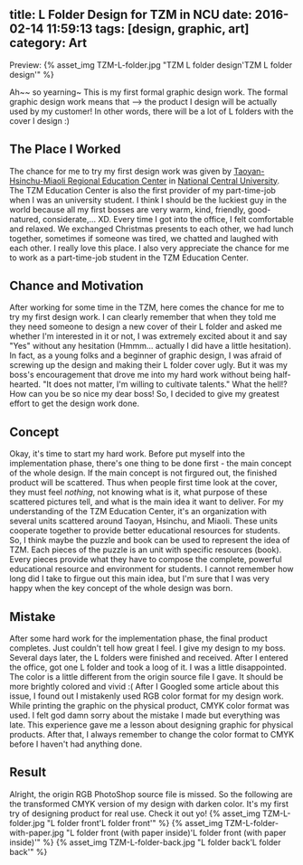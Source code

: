 title: L Folder Design for TZM in NCU
date: 2016-02-14 11:59:13
tags: [design, graphic, art]
category: Art
---
Preview:
{% asset_img TZM-L-folder.jpg "TZM L folder design'TZM L folder design'" %}
<!-- more -->
Ah~~ so yearning~ This is my first formal graphic design work. The formal graphic design work means that --> the product I design will be actually used by my customer! In other words, there will be a lot of L folders with the cover I design :)

## The Place I Worked
The chance for me to try my first design work was given by [Taoyan-Hsinchu-Miaoli Regional Education Center](http://www.tzmarea.edu.tw/) in [National Central University](http://www.ncu.edu.tw/). The TZM Education Center is also the first provider of my part-time-job when I was an university student.
I think I should be the luckiest guy in the world because all my first bosses are very warm, kind, friendly, good-natured, considerate,... XD. Every time I got into the office, I felt comfortable and relaxed. We exchanged Christmas presents to each other, we had lunch together, sometimes if someone was tired, we chatted and laughed with each other.
I really love this place. I also very appreciate the chance for me to work as a part-time-job student in the TZM Education Center.

## Chance and Motivation
After working for some time in the TZM, here comes the chance for me to try my first design work.
I can clearly remember that when they told me they need someone to design a new cover of their L folder and asked me whether I'm interested in it or not, I was extremely excited about it and say "Yes" without any hesitation (Hmmm... actually I did have a little hesitation). In fact, as a young folks and a beginner of graphic design, I was afraid of screwing up the design and making their L folder cover ugly. But it was my boss's encouragement that drove me into my hard work without being half-hearted. "It does not matter, I'm willing to cultivate talents." What the hell!? How can you be so nice my dear boss! So, I decided to give my greatest effort to get the design work done.

## Concept
Okay, it's time to start my hard work. Before put myself into the implementation phase, there's one thing to be done first - the main concept of the whole design. If the main concept is not firgured out, the finished product will be scattered. Thus when people first time look at the cover, they must feel *nothing*, not knowing what is it, what purpose of these scattered pictures tell, and what is the main idea it want to deliver.
For my understanding of the TZM Education Center, it's an organization with several units scattered around Taoyan, Hsinchu, and Miaoli. These units cooperate together to provide better educational resources for students. So, I think maybe the puzzle and book can be used to represent the idea of TZM. Each pieces of the puzzle is an unit with specific resources (book). Every pieces provide what they have to compose the complete, powerful educational resource and environment for students. I cannot remember how long did I take to firgue out this main idea, but I'm sure that I was very happy when the key concept of the whole design was born.

## Mistake
After some hard work for the implementation phase, the final product completes. Just couldn't tell how great I feel. I give my design to my boss. Several days later, the L folders were finished and received. After I entered the office, got one L folder and took a loog of it. I was a little disappointed. The color is a little different from the origin source file I gave. It should be more brightly colored and vivid :(
After I Googled some article about this issue, I found out I mistakenly used RGB color format for my design work. While printing the graphic on the physical product, CMYK color format was used. I felt god damn sorry about the mistake I made but everything was late.
This experience gave me a lesson about designing graphic for physical products. After that, I always remember to change the color format to CMYK before I haven't had anything done.

## Result
Alright, the origin RGB PhotoShop source file is missed. So the following are the transformed CMYK version of my design with darken color. It's my first try of designing product for real use. Check it out yo!
{% asset_img TZM-L-folder.jpg "L folder front'L folder front'" %}
{% asset_img TZM-L-folder-with-paper.jpg "L folder front (with paper inside)'L folder front (with paper inside)'" %}
{% asset_img TZM-L-folder-back.jpg "L folder back'L folder back'" %}